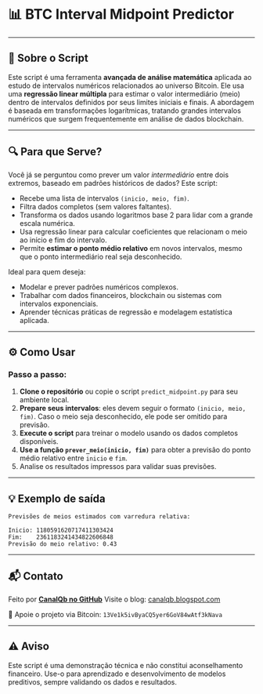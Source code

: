 # 📊 BTC Interval Midpoint Predictor

---

## 🚀 Sobre o Script

Este script é uma ferramenta **avançada de análise matemática** aplicada ao estudo de intervalos numéricos relacionados ao universo Bitcoin. Ele usa uma **regressão linear múltipla** para estimar o valor intermediário (meio) dentro de intervalos definidos por seus limites iniciais e finais. A abordagem é baseada em transformações logarítmicas, tratando grandes intervalos numéricos que surgem frequentemente em análise de dados blockchain.

---

## 🔍 Para que Serve?

Você já se perguntou como prever um valor *intermediário* entre dois extremos, baseado em padrões históricos de dados? Este script:

* Recebe uma lista de intervalos `(inicio, meio, fim)`.
* Filtra dados completos (sem valores faltantes).
* Transforma os dados usando logaritmos base 2 para lidar com a grande escala numérica.
* Usa regressão linear para calcular coeficientes que relacionam o meio ao início e fim do intervalo.
* Permite **estimar o ponto médio relativo** em novos intervalos, mesmo que o ponto intermediário real seja desconhecido.

Ideal para quem deseja:

* Modelar e prever padrões numéricos complexos.
* Trabalhar com dados financeiros, blockchain ou sistemas com intervalos exponenciais.
* Aprender técnicas práticas de regressão e modelagem estatística aplicada.

---

## ⚙️ Como Usar

### Passo a passo:

1. **Clone o repositório** ou copie o script `predict_midpoint.py` para seu ambiente local.
2. **Prepare seus intervalos**: eles devem seguir o formato `(inicio, meio, fim)`. Caso o meio seja desconhecido, ele pode ser omitido para previsão.
3. **Execute o script** para treinar o modelo usando os dados completos disponíveis.
4. **Use a função `prever_meio(inicio, fim)`** para obter a previsão do ponto médio relativo entre `inicio` e `fim`.
5. Analise os resultados impressos para validar suas previsões.

---

## 💡 Exemplo de saída

```plaintext
Previsões de meios estimados com varredura relativa:

Inicio: 1180591620717411303424
Fim:    2361183241434822606848
Previsão do meio relativo: 0.43
```

---

## 📬 Contato

Feito por **[CanalQb no GitHub](https://github.com/canalqb)**
Visite o blog: [canalqb.blogspot.com](https://canalqb.blogspot.com/)

💸 Apoie o projeto via Bitcoin:
`13Ve1k5ivByaCQ5yer6GoV84wAtf3kNava`

---

## ⚠️ Aviso

Este script é uma demonstração técnica e não constitui aconselhamento financeiro. Use-o para aprendizado e desenvolvimento de modelos preditivos, sempre validando os dados e resultados.
